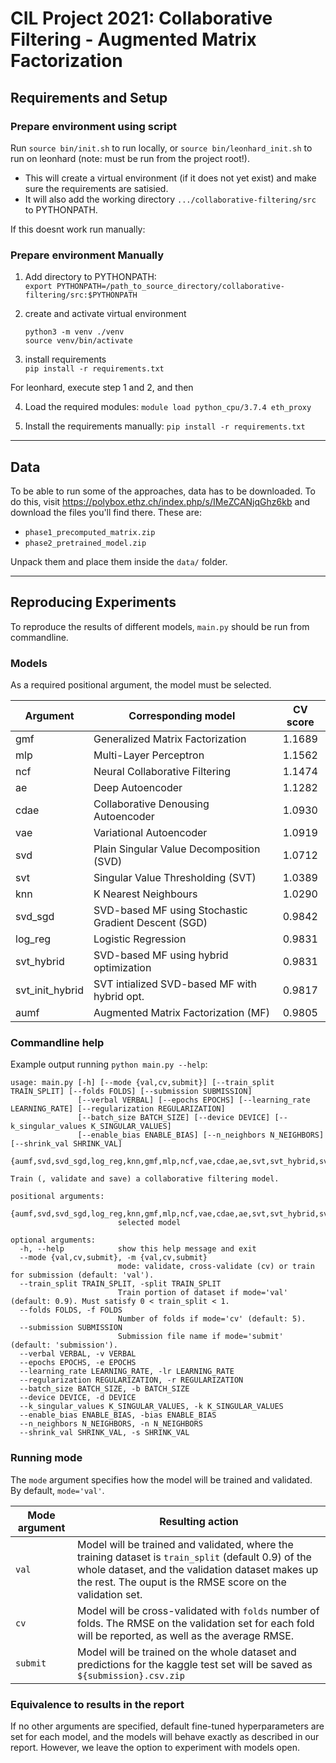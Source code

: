 # CIL Project 2021: Collaborative Filtering - Augmented Matrix Factorization

## Requirements and Setup
### Prepare environment using script
Run `source bin/init.sh` to run locally, or `source bin/leonhard_init.sh` to run on leonhard (note: must be run from the project root!).
- This will create a virtual environment (if it does not yet exist) and make sure the requirements are satisied. 
- It will also add the working directory `.../collaborative-filtering/src` to PYTHONPATH.


If this doesnt work run manually:
### Prepare environment Manually
1. Add directory to PYTHONPATH: \
    `export PYTHONPATH=/path_to_source_directory/collaborative-filtering/src:$PYTHONPATH`
    
2. create and activate virtual environment 
   
    `python3 -m venv ./venv` \
    `source venv/bin/activate`
    
3. install requirements \
    `pip install -r requirements.txt`
    
    
For leonhard, execute step 1 and 2, and then 

4. Load the required modules: `module load python_cpu/3.7.4 eth_proxy`

5. Install the requirements manually: `pip install -r requirements.txt`

___
## Data
To be able to run some of the approaches, data has to be downloaded. To do this, visit https://polybox.ethz.ch/index.php/s/IMeZCANjqGhz6kb 
and download the files you'll find there. These are: 
- `phase1_precomputed_matrix.zip`
- `phase2_pretrained_model.zip`

Unpack them and place them inside the `data/` folder.


___
## Reproducing Experiments

To reproduce the results of different models, `main.py` should be run from commandline.

### Models
As a required positional argument, the model must be selected.

| Argument        | Corresponding model                                  | CV score |
|-----------------|------------------------------------------------------|:--------:|
| gmf             | Generalized Matrix Factorization                     | 1.1689   |
| mlp             | Multi-Layer Perceptron                               | 1.1562   |
| ncf             | Neural Collaborative Filtering                       | 1.1474   |
| ae              | Deep Autoencoder                                     | 1.1282   |
| cdae            | Collaborative Denousing Autoencoder                  | 1.0930   |
| vae             | Variational Autoencoder                              | 1.0919   |
| svd             | Plain Singular Value Decomposition (SVD)             | 1.0712   |
| svt             | Singular Value Thresholding (SVT)                    | 1.0389   |
| knn             | K Nearest Neighbours                                 | 1.0290   |
| svd_sgd         | SVD-based MF using Stochastic Gradient Descent (SGD) | 0.9842   |
| log_reg         | Logistic Regression                                  | 0.9831   |
| svt_hybrid      | SVD-based MF using hybrid optimization               | 0.9831   |
| svt_init_hybrid | SVT intialized SVD-based MF with hybrid opt.         | 0.9817   |
| aumf            | Augmented Matrix Factorization (MF)                  | 0.9805   |

### Commandline help
Example output running ```python main.py --help```:

```
usage: main.py [-h] [--mode {val,cv,submit}] [--train_split TRAIN_SPLIT] [--folds FOLDS] [--submission SUBMISSION]
               [--verbal VERBAL] [--epochs EPOCHS] [--learning_rate LEARNING_RATE] [--regularization REGULARIZATION]
               [--batch_size BATCH_SIZE] [--device DEVICE] [--k_singular_values K_SINGULAR_VALUES]
               [--enable_bias ENABLE_BIAS] [--n_neighbors N_NEIGHBORS] [--shrink_val SHRINK_VAL]
               {aumf,svd,svd_sgd,log_reg,knn,gmf,mlp,ncf,vae,cdae,ae,svt,svt_hybrid,svt_init_hybrid}

Train (, validate and save) a collaborative filtering model.

positional arguments:
  {aumf,svd,svd_sgd,log_reg,knn,gmf,mlp,ncf,vae,cdae,ae,svt,svt_hybrid,svt_init_hybrid}
                        selected model

optional arguments:
  -h, --help            show this help message and exit
  --mode {val,cv,submit}, -m {val,cv,submit}
                        mode: validate, cross-validate (cv) or train for submission (default: 'val').
  --train_split TRAIN_SPLIT, -split TRAIN_SPLIT
                        Train portion of dataset if mode='val' (default: 0.9). Must satisfy 0 < train_split < 1.
  --folds FOLDS, -f FOLDS
                        Number of folds if mode='cv' (default: 5).
  --submission SUBMISSION
                        Submission file name if mode='submit' (default: 'submission').
  --verbal VERBAL, -v VERBAL
  --epochs EPOCHS, -e EPOCHS
  --learning_rate LEARNING_RATE, -lr LEARNING_RATE
  --regularization REGULARIZATION, -r REGULARIZATION
  --batch_size BATCH_SIZE, -b BATCH_SIZE
  --device DEVICE, -d DEVICE
  --k_singular_values K_SINGULAR_VALUES, -k K_SINGULAR_VALUES
  --enable_bias ENABLE_BIAS, -bias ENABLE_BIAS
  --n_neighbors N_NEIGHBORS, -n N_NEIGHBORS
  --shrink_val SHRINK_VAL, -s SHRINK_VAL
```

### Running mode
The `mode` argument specifies how the model will be trained and validated. By default, `mode='val'`.


| Mode argument | Resulting action                                                                                                                                                                                                      |
|---------------|-----------------------------------------------------------------------------------------------------------------------------------------------------------------------------------------------------------------------|
| `val`         | Model will be trained and validated, where the training dataset is `train_split` (default 0.9) of the whole dataset, and the validation dataset makes up the rest. The ouput is the RMSE score on the validation set. |
| `cv`          | Model will be cross-validated with `folds` number of folds. The RMSE on the validation set for each fold will be reported, as well as the average RMSE.                                                               |
| `submit`      | Model will be trained on the whole dataset and predictions for the kaggle test set will be saved as `${submission}.csv.zip`                                                                                           |

### Equivalence to results in the report
If no other arguments are specified, default fine-tuned hyperparameters are set for each model, and the models will behave exactly as described in our report. However, we leave the option to experiment with models open.
